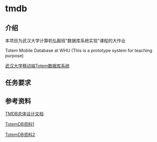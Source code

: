 # tmdb

## 介绍

本项目为武汉大学计算机弘毅班"数据库系统实现"课程的大作业

Totem Mobile Database at WHU (This is a prototype system for teaching purpose)

[武汉大学移动端Totem数据库系统](https://github.com/whu-totemdb/tmdb)

## 任务要求

## 参考资料

[TMDB总体设计文档]([TMDB总体设计文档2.0.docx](https://1drv.ms/w/s!AkJmIoQ-NhnAmRBfSvLtwBKlohkF?e=m2WCW2))

[TotemDB资料1](http://totemdb.whu.edu.cn/upload/202102/02/202102022020113648.pdf)

[TotemDB资料2](http://totemdb.whu.edu.cn/upload/202102/02/202102022020276488.pdf)

